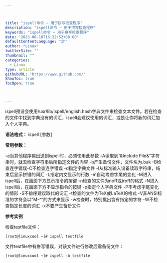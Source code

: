```yaml
---



title: "ispell命令 – 用于拼写检查程序"
description: "ispell命令 – 用于拼写检查程序"
keywords: "ispell命令 – 用于拼写检查程序"
date: "2023-06-18T16:22:52+08:00"
defaultContentLanguage: "zh"
author: "Linux"
twitterSite: ""
thumbnail: ""
categories:
  - Linux
type: article
githubURL: "https://www.github.com/"
ShowToc: true
TocOpen: true



---
```


ispell预设会使用/usr/lib/ispell/english.hash字典文件来检查文本文件。若在检查的文件中找到字典没有的词汇，ispell会建议使用的词汇，或是让你将新的词汇加入个人字典。

**语法格式：** ispell [参数]

**常用参数：**

-a当其他程序输出送到ispell时，必须使用此参数 -A读取到”&Include File&”字符串时，就去检查字符串后所指定文件的内容 -b产生备份文件，文件名为.bak -B检查连字错误-C不检查连字错误 -d指定字典文件 -l从标准输入设备读取字符串，结束后显示拼错的词汇 -L指定内文显示的行数 -m自动考虑字尾的变化 -M进入ispell后，在画面下方显示指令的按键 -n检查的文件为noff或troff的格式 -N进入ispell后，在画面下方不显示指令的按键 -p指定个人字典文件 -P不考虑字尾变化的情形 -S不排序建议取代的词汇 -t检查的文件为TeX或LaTeX的格式 -V非ANSI标准的字符会以”M-^”的方式来显示 -w检查时，特别挑出含有指定的字符 -W不检查指定长度的词汇 -x不要产生备份文件

**参考实例**

检查testfile文件：

```
[root@linuxcool ~]# ispell testfile
```

文件testfile中有拼写错误，对该文件进行修改后需备份文件：

```
[root@linuxcool ~]# ispell -b testfile
```